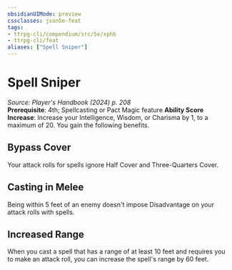 ```yaml
---
obsidianUIMode: preview
cssclasses: json5e-feat
tags:
- ttrpg-cli/compendium/src/5e/xphb
- ttrpg-cli/feat
aliases: ["Spell Sniper"]
---
```

# Spell Sniper
*Source: Player's Handbook (2024) p. 208*  
**Prerequisite**: 4th; Spellcasting or Pact Magic feature
**Ability Score Increase**: Increase your Intelligence, Wisdom, or Charisma by 1, to a maximum of 20.
You gain the following benefits.

## Bypass Cover

Your attack rolls for spells ignore Half Cover and Three-Quarters Cover.

## Casting in Melee

Being within 5 feet of an enemy doesn't impose Disadvantage on your attack rolls with spells.

## Increased Range

When you cast a spell that has a range of at least 10 feet and requires you to make an attack roll, you can increase the spell's range by 60 feet.
